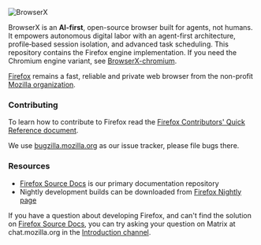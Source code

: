 ![BrowserX](./docs/readme/readme-banner.svg)

BrowserX is an **AI-first**, open-source browser built for agents, not humans. It empowers autonomous digital labor with an agent-first architecture, profile‑based session isolation, and advanced task scheduling. This repository contains the Firefox engine implementation. If you need the Chromium engine variant, see [BrowserX-chromium](https://github.com/SapienXai/BrowserX-chromium).

[Firefox](https://firefox.com/) remains a fast, reliable and private web browser from the non-profit [Mozilla organization](https://mozilla.org/).

### Contributing

To learn how to contribute to Firefox read the [Firefox Contributors' Quick Reference document](https://firefox-source-docs.mozilla.org/contributing/contribution_quickref.html).

We use [bugzilla.mozilla.org](https://bugzilla.mozilla.org/) as our issue tracker, please file bugs there.

### Resources

* [Firefox Source Docs](https://firefox-source-docs.mozilla.org/) is our primary documentation repository
* Nightly development builds can be downloaded from [Firefox Nightly page](https://www.mozilla.org/firefox/channel/desktop/#nightly)

If you have a question about developing Firefox, and can't find the solution
on [Firefox Source Docs](https://firefox-source-docs.mozilla.org/), you can try asking your question on Matrix at
chat.mozilla.org in the [Introduction channel](https://chat.mozilla.org/#/room/#introduction:mozilla.org).

